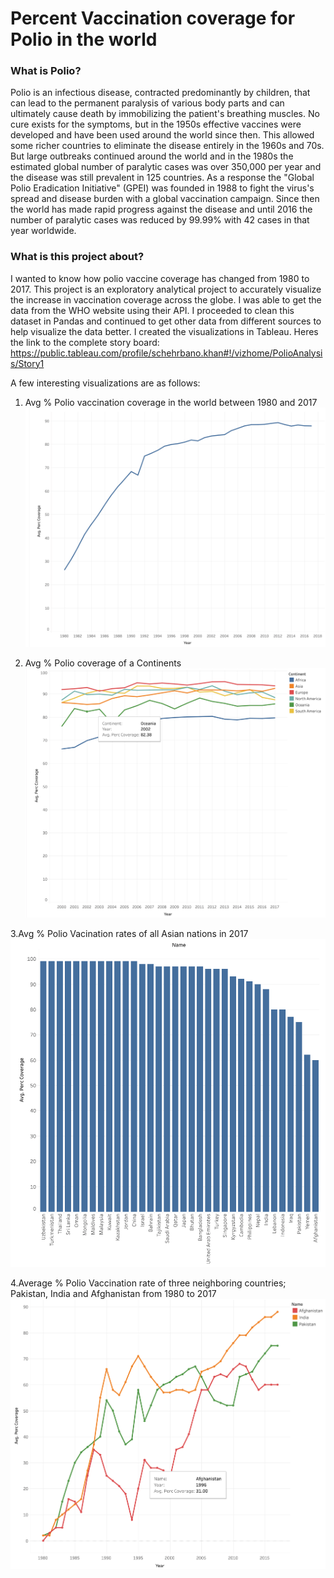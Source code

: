 # Percent Vaccination coverage for Polio in the world

### What is Polio?
Polio is an infectious disease, contracted predominantly by children, that can lead to the permanent paralysis of various body parts and can ultimately cause death by immobilizing the patient's breathing muscles. No cure exists for the symptoms, but in the 1950s effective vaccines were developed and have been used around the world since then. This allowed some richer countries to eliminate the disease entirely in the 1960s and 70s. But large outbreaks continued around the world and in the 1980s the estimated global number of paralytic cases was over 350,000 per year and the disease was still prevalent in 125 countries. As a response the "Global Polio Eradication Initiative" (GPEI) was founded in 1988 to fight the virus's spread and disease burden with a global vaccination campaign. Since then the world has made rapid progress against the disease and until 2016 the number of paralytic cases was reduced by 99.99% with 42 cases in that year worldwide. 

### What is this project about?
I wanted to know how polio vaccine coverage has changed from 1980 to 2017. This project is an exploratory analytical project to accurately visualize the increase in vaccination coverage across the globe. 
I was able to get the data from the WHO website using their API. I proceeded to clean this dataset in Pandas and continued to get other data from different sources to help visualize the data better.
I created the visualizations in Tableau. Heres the link to the complete story board:
https://public.tableau.com/profile/schehrbano.khan#!/vizhome/PolioAnalysis/Story1

A few interesting visualizations are as follows:
1. Avg % Polio vaccination coverage in the world between 1980 and 2017
![viz_1](https://github.com/schehrbanokhan/percent_polio_vaccination_coverage/blob/master/1.png?raw=true)

2. Avg % Polio coverage of a Continents
![viz_2](https://github.com/schehrbanokhan/percent_polio_vaccination_coverage/blob/master/2.png?raw=true)

3.Avg % Polio Vacination rates of all Asian nations in 2017
![viz_3](https://github.com/schehrbanokhan/percent_polio_vaccination_coverage/blob/master/3.png?raw=true)

4.Average % Polio Vaccination rate of three neighboring countries; Pakistan, India and Afghanistan from 1980 to 2017
![viz_4](https://github.com/schehrbanokhan/percent_polio_vaccination_coverage/blob/master/4.png?raw=true)
